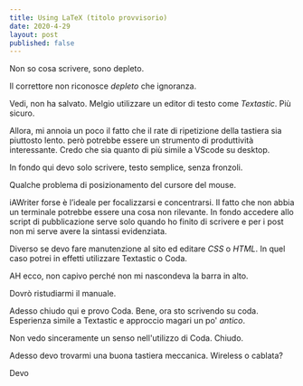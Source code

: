 ```yaml
---
title: Using LaTeX (titolo provvisorio)
date: 2020-4-29
layout: post
published: false
---
```


Non so cosa scrivere, sono depleto.

Il correttore non riconosce _depleto_ che ignoranza.

Vedi, non ha salvato. Melgio utilizzare un editor di testo come *Textastic*. Più sicuro.

Allora, mi annoia un poco il fatto che il rate di ripetizione della tastiera sia piuttosto lento. però potrebbe essere un strumento di produttività interessante. Credo che sia quanto di più simile a VScode su desktop.

In fondo qui devo solo scrivere, testo semplice, senza fronzoli. 

Qualche problema di posizionamento del cursore del mouse.

iAWriter forse è l’ideale per focalizzarsi e concentrarsi. Il fatto che non abbia un terminale potrebbe essere una cosa non rilevante. In fondo accedere allo script di pubblicazione serve solo quando ho finito di scrivere e per i post non mi serve avere la sintassi evidenziata.

Diverso se devo fare manutenzione al sito ed editare *CSS* o *HTML*. In quel caso potrei in effetti utilizzare Textastic o Coda.

AH ecco, non capivo perché non mi nascondeva la barra in alto.

Dovrò ristudiarmi il manuale.

Adesso chiudo qui e provo Coda.	Bene, ora sto scrivendo su coda. Esperienza simile a Textastic e approccio magari un po' *antico*.


Non vedo sinceramente un senso nell'utilizzo di Coda. Chiudo.

Adesso devo trovarmi una buona tastiera meccanica. Wireless o cablata?

Devo 


